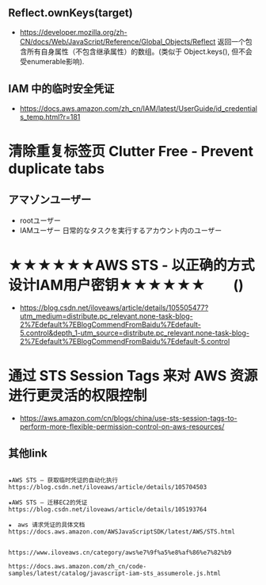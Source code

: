 ## Reflect.ownKeys(target)
* https://developer.mozilla.org/zh-CN/docs/Web/JavaScript/Reference/Global_Objects/Reflect
  返回一个包含所有自身属性（不包含继承属性）的数组。(类似于 Object.keys(), 但不会受enumerable影响).

## IAM 中的临时安全凭证
* https://docs.aws.amazon.com/zh_cn/IAM/latest/UserGuide/id_credentials_temp.html?r=181

# 清除重复标签页 Clutter Free - Prevent duplicate tabs

## アマゾンユーザー
* rootユーザー
* IAMユーザー
日常的なタスクを実行するアカウント内のユーザー

# ★★★★★★AWS STS - 以正确的方式设计IAM用户密钥★★★★★★　　()
* https://blog.csdn.net/iloveaws/article/details/105505477?utm_medium=distribute.pc_relevant.none-task-blog-2%7Edefault%7EBlogCommendFromBaidu%7Edefault-5.control&depth_1-utm_source=distribute.pc_relevant.none-task-blog-2%7Edefault%7EBlogCommendFromBaidu%7Edefault-5.control

# 通过 STS Session Tags 来对 AWS 资源进行更灵活的权限控制
* https://aws.amazon.com/cn/blogs/china/use-sts-session-tags-to-perform-more-flexible-permission-control-on-aws-resources/


## 其他link
```

★AWS STS – 获取临时凭证的自动化执行
https://blog.csdn.net/iloveaws/article/details/105704503

★AWS STS – 迁移EC2的凭证
https://blog.csdn.net/iloveaws/article/details/105193764

★　aws 请求凭证的具体文档
https://docs.aws.amazon.com/AWSJavaScriptSDK/latest/AWS/STS.html


https://www.iloveaws.cn/category/aws%e7%9f%a5%e8%af%86%e7%82%b9

https://docs.aws.amazon.com/zh_cn/code-samples/latest/catalog/javascript-iam-sts_assumerole.js.html
```